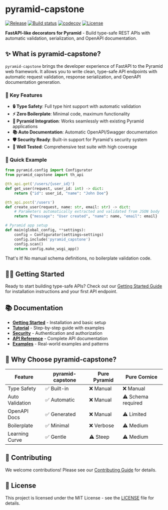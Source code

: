 # pyramid-capstone

[![Release](https://img.shields.io/github/v/release/tomas_correa/pyramid-capstone)](https://img.shields.io/github/v/release/tomas_correa/pyramid-capstone)
[![Build status](https://img.shields.io/github/actions/workflow/status/tomas_correa/pyramid-capstone/main.yml?branch=main)](https://github.com/tomas_correa/pyramid-capstone/actions/workflows/main.yml?query=branch%3Amain)
[![codecov](https://codecov.io/gh/tomas_correa/pyramid-capstone/branch/main/graph/badge.svg)](https://codecov.io/gh/tomas_correa/pyramid-capstone)
[![License](https://img.shields.io/github/license/tomas_correa/pyramid-capstone)](https://img.shields.io/github/license/tomas_correa/pyramid-capstone)

**FastAPI-like decorators for Pyramid** - Build type-safe REST APIs with automatic validation, serialization, and OpenAPI documentation.

## ✨ What is pyramid-capstone?

`pyramid-capstone` brings the developer experience of FastAPI to the Pyramid web framework. It allows you to write clean, type-safe API endpoints with automatic request validation, response serialization, and OpenAPI documentation generation.

### 🎯 Key Features

- **🔒 Type Safety**: Full type hint support with automatic validation
- **⚡ Zero Boilerplate**: Minimal code, maximum functionality  
- **🔗 Pyramid Integration**: Works seamlessly with existing Pyramid applications
- **📚 Auto Documentation**: Automatic OpenAPI/Swagger documentation
- **🛡️ Security Ready**: Built-in support for Pyramid's security system
- **🧪 Well Tested**: Comprehensive test suite with high coverage

### 🚀 Quick Example

```python
from pyramid.config import Configurator
from pyramid_capstone import th_api

@th_api.get('/users/{user_id}')
def get_user(request, user_id: int) -> dict:
    return {"id": user_id, "name": "John Doe"}

@th_api.post('/users')  
def create_user(request, name: str, email: str) -> dict:
    # Parameters automatically extracted and validated from JSON body
    return {"message": "User created", "name": name, "email": email}

# Pyramid app setup
def main(global_config, **settings):
    config = Configurator(settings=settings)
    config.include('pyramid_capstone')
    config.scan()
    return config.make_wsgi_app()
```

That's it! No manual schema definitions, no boilerplate validation code.

## 🏃‍♂️ Getting Started

Ready to start building type-safe APIs? Check out our [Getting Started Guide](getting-started.md) for installation instructions and your first API endpoint.

## 📚 Documentation

- **[Getting Started](getting-started.md)** - Installation and basic setup
- **[Tutorial](tutorial.md)** - Step-by-step guide with examples
- **[Security](security.md)** - Authentication and authorization
- **[API Reference](modules.md)** - Complete API documentation
- **[Examples](examples.md)** - Real-world examples and patterns

## 🎯 Why Choose pyramid-capstone?

| Feature | pyramid-capstone | Pure Pyramid | Pure Cornice |
|---------|------------------------|---------------|--------------|
| Type Safety | ✅ Built-in | ❌ Manual | ❌ Manual |
| Auto Validation | ✅ Automatic | ❌ Manual | ⚠️ Schema required |
| OpenAPI Docs | ✅ Generated | ❌ Manual | ⚠️ Limited |
| Boilerplate | ✅ Minimal | ❌ Verbose | ⚠️ Medium |
| Learning Curve | ✅ Gentle | ⚠️ Steep | ⚠️ Medium |

## 🤝 Contributing

We welcome contributions! Please see our [Contributing Guide](https://github.com/tomas_correa/pyramid-capstone/blob/main/CONTRIBUTING.rst) for details.

## 📄 License

This project is licensed under the MIT License - see the [LICENSE](https://github.com/tomas_correa/pyramid-capstone/blob/main/LICENSE) file for details.